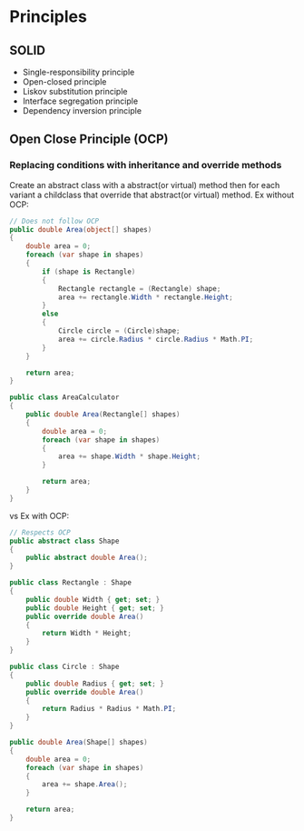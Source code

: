 # Principles
## SOLID
- Single-responsibility principle
- Open-closed principle
- Liskov substitution principle
- Interface segregation principle
- Dependency inversion principle

## Open Close Principle (OCP)
### Replacing conditions with inheritance and override methods
Create an abstract class with a abstract(or virtual) method 
then for each variant a childclass that override that abstract(or virtual) method.
Ex without OCP:
```C#
// Does not follow OCP
public double Area(object[] shapes)
{
    double area = 0;
    foreach (var shape in shapes)
    {
        if (shape is Rectangle)
        {
            Rectangle rectangle = (Rectangle) shape;
            area += rectangle.Width * rectangle.Height;
        }
        else
        {
            Circle circle = (Circle)shape;
            area += circle.Radius * circle.Radius * Math.PI;
        }
    }

    return area;
}

public class AreaCalculator
{
    public double Area(Rectangle[] shapes)
    {
        double area = 0;
        foreach (var shape in shapes)
        {
            area += shape.Width * shape.Height;
        }

        return area;
    }
}
```

vs Ex with OCP:

```c#
// Respects OCP
public abstract class Shape
{
    public abstract double Area();
}

public class Rectangle : Shape
{
    public double Width { get; set; }
    public double Height { get; set; }
    public override double Area()
    {
        return Width * Height;
    }
}

public class Circle : Shape
{
    public double Radius { get; set; }
    public override double Area()
    {
        return Radius * Radius * Math.PI;
    }
}

public double Area(Shape[] shapes)
{
    double area = 0;
    foreach (var shape in shapes)
    {
        area += shape.Area();
    }

    return area;
}
```

